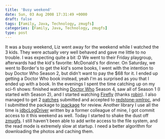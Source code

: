 ```yaml
---
title: 'Busy weekend'
date: Sun, 03 Aug 2008 17:31:49 +0000
draft: false
tags: [Family, Java, Technology, zmugfs]
categories: [Family, Java, Technology, zmugfs]
type: post
---
```


It was a busy weekend, Liz went away for the weekend while I watched the 3 kids. They were actually very well behaved and gave me little to no trouble. I was expecting quite a bit :D We went to their Friday playgroup, afterwards had the kid's favorite: McDonald's for dinner. On Saturday, we went to Border's to get the kid's some books, I went with the intention to buy Doctor Who Season 2, but didn't want to pay the $68 for it. I ended up getting a Doctor Who book instead, yeah I'm as surprised as you that I ended up with a book. In the evenings I spent the time catching up on my sci-fi shows: finished watching [Doctor Who](http://en.wikipedia.org/wiki/Doctor_who) Season 4, saw all of Season 1 (I started with Season 2), and I started watching [Firefly](http://en.wikipedia.org/wiki/Firefly_(TV_series)) (thanks [robin](http://iwillbeeatenbyanalligator.blogspot.com/)). I also managed to get 2 [patches](https://sourceforge.net/tracker/index.php?func=detail&aid=2036351&group_id=25164&atid=383549) submitted and accepted to [redstone-xmlrpc](http://xmlrpc.sourceforge.net/), and I submitted the package to [jpackage](http://jpackage.org) for review. Another library I use all the time is [jdbcLogDriver](http://sourceforge.net/projects/jdbclogdriver/) written by a former colleague of mine, I got commit access to it this weekend as well. Today I started to shake the dust off [zmugfs](http://sourceforge.net/project/showfiles.php?group_id=205794). I still haven't been able to add write access to the file system, and the read mode is extremely slow at startup. I need a better algorithm for downloading the photos and caching them.